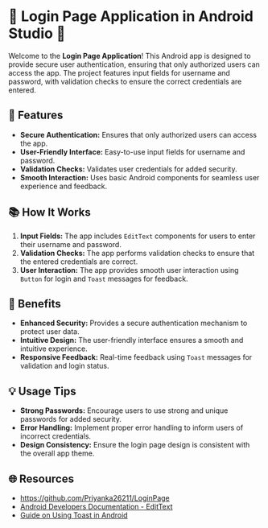 # 🔐 Login Page Application in Android Studio 📱

Welcome to the **Login Page Application**! This Android app is designed to provide secure user authentication, ensuring that only authorized users can access the app. The project features input fields for username and password, with validation checks to ensure the correct credentials are entered.

## 🌟 Features

- **Secure Authentication:** Ensures that only authorized users can access the app.
- **User-Friendly Interface:** Easy-to-use input fields for username and password.
- **Validation Checks:** Validates user credentials for added security.
- **Smooth Interaction:** Uses basic Android components for seamless user experience and feedback.

## 📚 How It Works

1. **Input Fields:** The app includes `EditText` components for users to enter their username and password.
2. **Validation Checks:** The app performs validation checks to ensure that the entered credentials are correct.
3. **User Interaction:** The app provides smooth user interaction using `Button` for login and `Toast` messages for feedback.

## 🚀 Benefits

- **Enhanced Security:** Provides a secure authentication mechanism to protect user data.
- **Intuitive Design:** The user-friendly interface ensures a smooth and intuitive experience.
- **Responsive Feedback:** Real-time feedback using `Toast` messages for validation and login status.

## 💡 Usage Tips

- **Strong Passwords:** Encourage users to use strong and unique passwords for added security.
- **Error Handling:** Implement proper error handling to inform users of incorrect credentials.
- **Design Consistency:** Ensure the login page design is consistent with the overall app theme.

## 🌐 Resources

- https://github.com/Priyanka26211/LoginPage
- [Android Developers Documentation - EditText](https://developer.android.com/reference/android/widget/EditText)
- [Guide on Using Toast in Android](https://developer.android.com/guide/topics/ui/notifiers/toasts)
